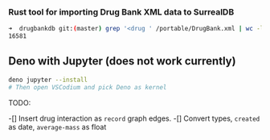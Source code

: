 ### Rust tool for importing Drug Bank XML data to SurrealDB


```sh
➜  drugbankdb git:(master) grep '<drug ' /portable/DrugBank.xml | wc -l # rough estimate of number of drugs
16581 
```

## Deno with Jupyter (does not work currently)

```sh
deno jupyter --install
# Then open VSCodium and pick Deno as kernel
```


TODO:

-[] Insert drug interaction as `record` graph edges.
-[] Convert types, `created` as date, `average-mass` as float